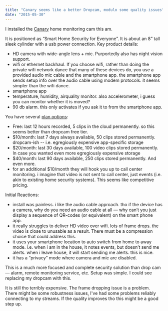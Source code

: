 ```yaml
---
title: "Canary seems like a better Dropcam, modulo some quality issues"
date: "2015-05-30"
---
```


I installed the [Canary](http://canary.is/) home monitoring cam this am.

It is positioned as “Smart Home Security for Everyone”. It is about an 8” tall sleek cylinder with a usb power connection. Key product details:

- HD camera with wide-angle lens + mic. Purportedly also has night vision support.
- wifi or ethernet backhaul. If you choose wifi, rather than doing the private wifi network dance that many of these devices do, you use a provided audio mic cable and the smartphone app. the smartphone app sends setup info over the audio cable using modem protocols. it seems simpler than the wifi dance.
- smartphone app
- temperature, humidity, airquality monitor. also accelerometer, i guess you can monitor whether it is moved?
- 90 db alarm. this only activates if you ask it to from the smartphone app.

You have several [plan options](http://canary.is/plans/):

- Free: last 12 hours recorded, 5 clips in the cloud permanently. so this seems better than dropcam free tier.
- $10/month: last 7 days always available, 50 clips stored permanently. dropcam-ish -- i.e. egregiously expensive app-specific storage
- $20/month: last 30 days available, 100 video clips stored permanently. In case you wanted even more egregiously expensive storage
- $40/month: last 90 days available, 250 clips stored permanently. And even more.
- for an additional $10/month they will hook you up to call center monitoring. i imagine that video is not sent to call center, just events (i.e. akin to existing home security systems). This seems like competitive pricing.

Initial Reactions:

- install was painless. i like the audio cable approach. tho if the device has a camera, why do you need an audio cable at all — why can’t you just display a sequence of QR-codes (or equivalent) on the smart phone app.
- it really struggles to deliver HD video over wifi. lots of frame drops. the video is close to unusable as a result. There must be a compression choice that could address this.
- it uses your smartphone location to auto switch from home to away mode. i.e. when i am in the house, it notes events, but doesn’t send me alerts. when i leave house, it will start sending me alerts. this is nice.
- it has a “privacy” mode where camera and mic are disabled.

This is a much more focused and complete security solution than drop cam — alarm, remote monitoring service, etc. Setup was simple. I could see replacing my dropcam with this.

It is still tho terribly expensive. The frame dropping issue is a problem. There might be some robustness issues, I've had some problems reliably connecting to my streams. If the quality improves tho this might be a good step up.
